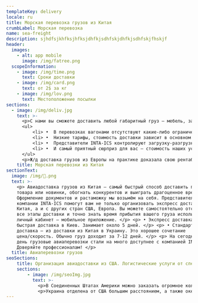 ```yaml
---
templateKey: delivery
locale: ru
title: Морская перевозка грузов из Китая
crumbLabel: Морская перевозка
name: sea-freight
description: sjhdfsjkhfksjhfksjdhfkjsdhfskjdhfkjsdhfskjfhskjf
header:
  images:
    - alt: app mobile
      image: /img/fatree.png
  scopeInformation:
    - image: /img/time.png
      text: Сроки доставки
    - image: /img/card.png
      text: от 2$ за кг
    - image: /img/lov.png
      text: Местоположение посылки
sections:
  - image: /img/deliv.jpg
    text: >-
      <p>С нами вы сможете доставить любой габаритный груз — мебель, запчасти, станки, большие партии одежды и крупной техники.</p>
      <ul>
          <li> •  В перевозках вагонами отсутствуют какие-либо ограничения по грузу.</li>
          <li> •  Низкие тарифы, стоимость доставки зависит в основном от объема груза.Мы подберём для вас самый оптимальный вариант.</li>
          <li> •  Представители INTA-ICS контролируют загрузку-разгрузку, помогают с оформлением документов и сопровождают груз заказчиков.</li>
          <li> •  И самый приятный сюрприз для вас – стоимость наших услуг, позволяющая сэкономить приличную денежную сумму!</li>    
      </ul>
      <p>Ж/д доставка грузов из Европы на практике доказала свою рентабельность и безопасность. Если у вас остались какие-то вопросы, обращайтесь к представителю INTA-ICS и начнём сотрудничать!</p>  
    title: Морская перевозки из Китая
sectionText:
  image: /img/.png
  text: >-
    <p> Авиадоставка грузов из Китая — самый быстрый способ доставить партию
    товара или новинки, обогнать конкурентов и выиграть драгоценное время.
    Оформление документов и растаможку мы возьмём на себя. Представители
    компании INTA-ICS помогут вам не только организовать экспресс доставку из
    Китая, а и с других стран США, Европа. Вы можете самостоятельно отслеживать
    все этапы доставки и точно знать время прибытия вашего груза использую
    личный кабинет – мобильное приложение. </p> <p> • Экспресс доставка —
    быстрая доставка в Киев. Занимает около 5 дней. </p> <p> • Стандартная
    доставка – из доставки из Китая в Украину. Это хорошее сочетание
    цена/скорость. Обычно груз доходит за 7-12 дней. </p> <p> На сегодняшний
    день грузовые авиаперевозки стали на много доступнее с компанией INTA-ICS!
    Доверяйте профессионалам! </p>
  title: Авиаперевозки грузов
seoSections:
    title: Организация авиадоставки из США. Логистические услуги от специалистов
    sections:
        - image: /img/seoImg.jpg 
          text: >-
            <p>В Соединенных Штатах Америки можно заказать огромное количество уникальных товаров, существенно сэкономить, купив необходимое на одной из знаменитых американских распродажах, достать по-настоящему качественные товары, которые ценятся в Украине. Последние коллекции модной одежды, всевозможные гаджеты, бытовая техника — стоит только заказать нужное и найти перевозчика. Самым удобным и быстрым способом транспортировки являются авиаперевозки грузов из США. Порой в бизнесе счет идет на дни, если вы цените свое время и не хотите терять момент, авиадоставка из США в исполнении специалистов из UTEC Logistics решит эту проблему. Наше официальное представительство расположено в Нью-Джерси, оно осуществляет контроль американских заказов.</p>
            <p>Украина отделена от США большим расстоянием, а также океаном в придачу, поэтому для организации выгодной и быстрой транспортировки посылки из США, обратитесь к профессиональным логистам нашей компании. Мы стремимся развивать бизнес наших клиентов и оказывать все услуги на высоком уровне, поэтому предоставляем стандартную и экспресс-доставку из США по самым выгодным условиям.</p>
---
```


